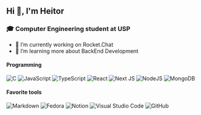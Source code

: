 ## Hi 👋, I'm Heitor
### 🎓 Computer Engineering student at USP

- 🚀 I’m currently working on Rocket.Chat
- 🌱 I’m learning more about BackEnd Development

<!--<div align="center">
    <img height="180em" src="https://github-readme-stats.vercel.app/api?username=totoi690&show_icons=true&theme=dracula&count_private=true&hide_border=true" align="center" />
  <img height="180em" src="https://github-readme-stats.vercel.app/api/top-langs/?username=totoi690&show_icons=true&theme=dracula&hide_border=true&layout=compact" align="center" />
</div>  -->


#### Programming
![C](https://img.shields.io/badge/c-%2300599C.svg?style=for-the-badge&logo=c&logoColor=white)
![JavaScript](https://img.shields.io/badge/JavaScript-F7DF1E?style=for-the-badge&logo=javascript&logoColor=black)
![TypeScript](https://img.shields.io/badge/typescript-%23007ACC.svg?style=for-the-badge&logo=typescript&logoColor=white) 
![React](https://img.shields.io/badge/react-%2320232a.svg?style=for-the-badge&logo=react&logoColor=%2361DAFB)
![Next JS](https://img.shields.io/badge/Next-black?style=for-the-badge&logo=next.js&logoColor=white)
![NodeJS](https://img.shields.io/badge/node.js-6DA55F?style=for-the-badge&logo=node.js&logoColor=white)
![MongoDB](https://img.shields.io/badge/MongoDB-%234ea94b.svg?style=for-the-badge&logo=mongodb&logoColor=white)

#### Favorite tools
![Markdown](https://img.shields.io/badge/markdown-%23000000.svg?style=for-the-badge&logo=markdown&logoColor=white) 
![Fedora](https://img.shields.io/badge/Fedora-294172?style=for-the-badge&logo=fedora&logoColor=white)
![Notion](https://img.shields.io/badge/Notion-%23000000.svg?style=for-the-badge&logo=notion&logoColor=white)
![Visual Studio Code](https://img.shields.io/badge/Visual_Studio_Code-0078D4?style=for-the-badge&logo=visual%20studio%20code&logoColor=white)
![GitHub](https://img.shields.io/badge/GitHub-100000?style=for-the-badge&logo=github&logoColor=white)
